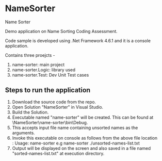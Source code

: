 # NameSorter
Name Sorter

Demo application on Name Sorting Coding Assessment.

Code sample is developed using .Net Framework 4.6.1 and it is a console application.

Contains three proejcts -
  1. name-sorter: main project
  2. name-sorter.Logic: library used
  3. name-sorter.Test: Dev Unit Test cases
  
Steps to run the application
----------------------------------
1. Download the source code from the repo.
2. Open Solution "NameSorter" in Visual Studio.
3. Build the Solution.
4. Executable named "name-sorter" will be created. This can be found at <your file path>\NameSorter\name-sorter\bin\Debug.
5. This accepts input file name containing unsorted names as the arguments.
6. Invoke this executable on console as follows from the above file location :
   Usage: name-sorter <file name containing unsorted names>
   e.g  name-sorter ./unsorted-names-list.txt
6. Output will be displayed on the screen and also saved in a file named "sorted-names-list.txt" at execution directory.
